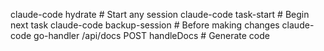 claude-code hydrate              # Start any session
claude-code task-start           # Begin next task
claude-code backup-session       # Before making changes
claude-code go-handler /api/docs POST handleDocs  # Generate code
